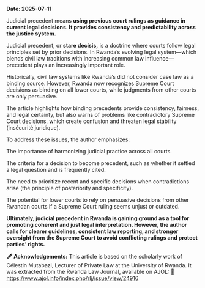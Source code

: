 
**Date: 2025-07-11**


Judicial precedent means **using previous court rulings as guidance in current legal decisions. It provides consistency and predictability across the justice system.**

Judicial precedent, or **stare decisis,** is a doctrine where courts follow legal principles set by prior decisions. In Rwanda’s evolving legal system—which blends civil law traditions with increasing common law influence—precedent plays an increasingly important role.

Historically, civil law systems like Rwanda’s did not consider case law as a binding source. However, Rwanda now recognizes Supreme Court decisions as binding on all lower courts, while judgments from other courts are only persuasive.

The article highlights how binding precedents provide consistency, fairness, and legal certainty, but also warns of problems like contradictory Supreme Court decisions, which create confusion and threaten legal stability (insécurité juridique).

To address these issues, the author emphasizes:

The importance of harmonizing judicial practice across all courts.

The criteria for a decision to become precedent, such as whether it settled a legal question and is frequently cited.

The need to prioritize recent and specific decisions when contradictions arise (the principle of posteriority and specificity).

The potential for lower courts to rely on persuasive decisions from other Rwandan courts if a Supreme Court ruling seems unjust or outdated.

**Ultimately, judicial precedent in Rwanda is gaining ground as a tool for promoting coherent and just legal interpretation. However, the author calls for clearer guidelines, consistent law reporting, and stronger oversight from the Supreme Court to avoid conflicting rulings and protect parties’ rights.**

**🖋️ Acknowledgements:**
This article is based on the scholarly work of Célestin Mutabazi, Lecturer of Private Law at the University of Rwanda.
It was extracted from the Rwanda Law Journal, available on AJOL:
🔗 https://www.ajol.info/index.php/rlj/issue/view/24916
